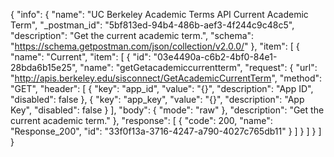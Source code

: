 {
  "info": {
    "name": "UC Berkeley Academic Terms API Current Academic Term",
    "_postman_id": "5bf813ed-94b4-486b-aef3-4f244c9c48c5",
    "description": "Get the current academic term.",
    "schema": "https://schema.getpostman.com/json/collection/v2.0.0/"
  },
  "item": [
    {
      "name": "Current",
      "item": [
        {
          "id": "03e4490a-c6b2-4bf0-84e1-28bda6b15e25",
          "name": "getGetacademiccurrentterm",
          "request": {
            "url": "http://apis.berkeley.edu/sisconnect/GetAcademicCurrentTerm",
            "method": "GET",
            "header": [
              {
                "key": "app_id",
                "value": "{}",
                "description": "App ID",
                "disabled": false
              },
              {
                "key": "app_key",
                "value": "{}",
                "description": "App Key",
                "disabled": false
              }
            ],
            "body": {
              "mode": "raw"
            },
            "description": "Get the current academic term."
          },
          "response": [
            {
              "code": 200,
              "name": "Response_200",
              "id": "33f0f13a-3716-4247-a790-4027c765db11"
            }
          ]
        }
      ]
    }
  ]
}